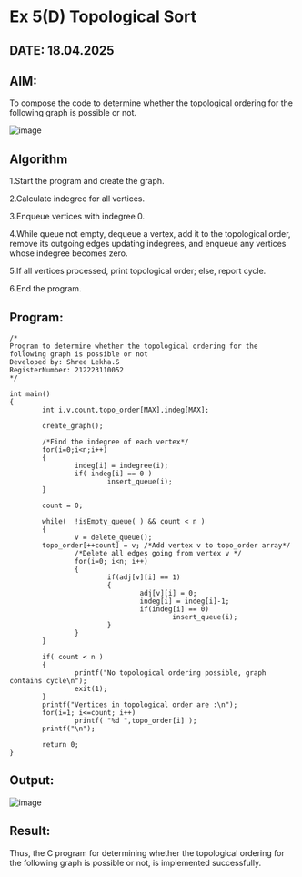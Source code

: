# Ex 5(D) Topological Sort
## DATE: 18.04.2025
## AIM:
To compose the code to determine whether the topological ordering for the following graph is possible or not.

![image](https://github.com/user-attachments/assets/c74a7111-9b59-475c-aad4-9baf23d50ec0)


## Algorithm

1.Start the program and create the graph.

2.Calculate indegree for all vertices.

3.Enqueue vertices with indegree 0.

4.While queue not empty, dequeue a vertex, add it to the topological order, remove its outgoing edges updating indegrees, and enqueue any vertices whose indegree becomes zero.

5.If all vertices processed, print topological order; else, report cycle.

6.End the program.

## Program:
```
/*
Program to determine whether the topological ordering for the following graph is possible or not
Developed by: Shree Lekha.S
RegisterNumber: 212223110052
*/

int main()
{
        int i,v,count,topo_order[MAX],indeg[MAX];

        create_graph();

        /*Find the indegree of each vertex*/
        for(i=0;i<n;i++)
        {
                indeg[i] = indegree(i);
                if( indeg[i] == 0 )
                        insert_queue(i);
        }

        count = 0;

        while(  !isEmpty_queue( ) && count < n )
        {
                v = delete_queue();
        topo_order[++count] = v; /*Add vertex v to topo_order array*/
                /*Delete all edges going from vertex v */
                for(i=0; i<n; i++)
                {
                        if(adj[v][i] == 1)
                        {
                                adj[v][i] = 0;
                                indeg[i] = indeg[i]-1;
                                if(indeg[i] == 0)
                                        insert_queue(i);
                        }
                }
        }

        if( count < n )
        {
                printf("No topological ordering possible, graph contains cycle\n");
                exit(1);
        }
        printf("Vertices in topological order are :\n");
        for(i=1; i<=count; i++)
                printf( "%d ",topo_order[i] );
        printf("\n");

        return 0;
}

```

## Output:

![image](https://github.com/user-attachments/assets/155d2eaf-1b91-4391-ade2-66bd987dd11f)


## Result:
Thus, the C program for determining whether the topological ordering for the following graph is possible or not, is implemented successfully.
